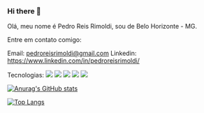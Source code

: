 ### Hi there 👋

Olá, meu nome é Pedro Reis Rimoldi, sou de Belo Horizonte - MG.


Entre em contato comigo:

Email: pedroreisrimoldi@gmail.com 
Linkedin: https://www.linkedin.com/in/pedroreisrimoldi/

Tecnologias:
<img src="https://img.shields.io/badge/Node.js-43853D?style=for-the-badge&logo=node.js&logoColor=white" />
<img src="https://img.shields.io/badge/JavaScript-323330?style=for-the-badge&logo=javascript&logoColor=F7DF1E" />
<img src="https://img.shields.io/badge/TypeScript-007ACC?style=for-the-badge&logo=typescript&logoColor=white" />
<img src="https://img.shields.io/badge/Express.js-404D59?style=for-the-badge" />
<img src="https://img.shields.io/badge/Docker-2496ED?style=for-the-badge&logo=docker&logoColor=white" />


[![Anurag's GitHub stats](https://github-readme-stats.vercel.app/api?username=pedroreisrimoldi&theme=dark&show_icons=true)](https://github.com/anuraghazra/github-readme-stats)

[![Top Langs](https://github-readme-stats.vercel.app/api/top-langs/?username=pedroreisrimoldi&layout=compact&theme=dark&show_icons=true)](https://github.com/anuraghazra/github-readme-stats)


